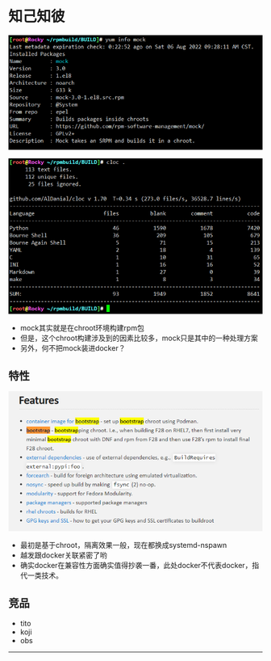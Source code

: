 # 知己知彼

![20220806_095111_44](image/20220806_095111_44.png)

![20220806_095051_74](image/20220806_095051_74.png)

* mock其实就是在chroot环境构建rpm包
* 但是，这个chroot构建涉及到的因素比较多，mock只是其中的一种处理方案
* 另外，何不把mock装进docker？

## 特性

![20220806_170509_26](image/20220806_170509_26.png)

* 最初是基于chroot，隔离效果一般，现在都换成systemd-nspawn
* 越发跟docker关联紧密了哟
* 确实docker在兼容性方面确实值得抄袭一番，此处docker不代表docker，指代一类技术。


## 竞品

* tito
* koji
* obs

---

